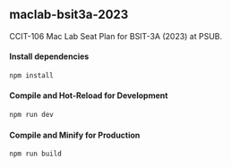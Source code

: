 ## maclab-bsit3a-2023
CCIT-106 Mac Lab Seat Plan for BSIT-3A (2023) at PSUB.

#### Install dependencies
```sh
npm install
```

#### Compile and Hot-Reload for Development

```sh
npm run dev
```

#### Compile and Minify for Production

```sh
npm run build
